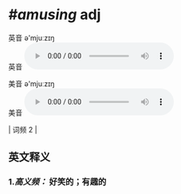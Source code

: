 # ***\#amusing*** adj
英音 ə'mjuːzɪŋ  
英音
<audio src="./media/amusing-B.aac" controls="controls"></audio>

美音 ə'mjuːzɪŋ  
美音
<audio src="./media/amusing.aac" controls="controls"></audio>



| 词频 2 |  

英文释义
---
### 1.*高义频：* **好笑的；有趣的**  


